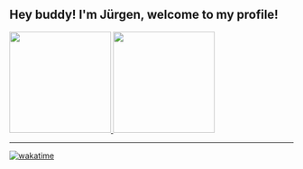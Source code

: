 ## Hey buddy! I'm Jürgen, welcome to my profile!
<div>
  <a href="https://github.com/jurgenjacobsen">
  <img height="180em" src="https://github-readme-stats.vercel.app/api?username=jurgenjacobsen&show_icons=false&theme=dark&include_all_commits=true&count_private=true"/>
  <img height="180em" src="https://github-readme-stats.vercel.app/api/top-langs/?username=jurgenjacobsen&layout=compact&langs_count=7&theme=dark&card_width=250"/>
</div>

---

[![wakatime](https://wakatime.com/badge/user/010adc07-6382-419f-87bc-0b3f507ee495.svg?style=flat-square)](https://wakatime.com/@010adc07-6382-419f-87bc-0b3f507ee495)
